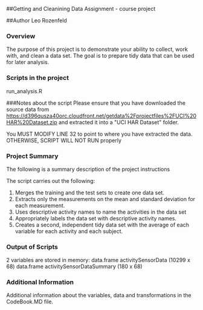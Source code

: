 ##Getting and Cleanining Data Assignment - course project

##Author
Leo Rozenfeld


### Overview
The purpose of this project is to demonstrate your ability to collect, work with, and clean a data set. The goal is to prepare tidy data that can be used for later analysis. 


### Scripts in the project
run_analysis.R

###Notes about the script
Please ensure that you have downloaded the source data from 
https://d396qusza40orc.cloudfront.net/getdata%2Fprojectfiles%2FUCI%20HAR%20Dataset.zip 
and extracted it into a "UCI HAR Dataset" folder. 

You MUST MODIFY LINE 32 to point to where you have extracted the data. 
OTHERWISE, SCRIPT WILL NOT RUN properly

### Project Summary
The following is a summary description of the project instructions

The script carries out the following:

1. Merges the training and the test sets to create one data set.
2. Extracts only the measurements on the mean and standard deviation for each measurement. 
3. Uses descriptive activity names to name the activities in the data set
4. Appropriately labels the data set with descriptive activity names. 
5. Creates a second, independent tidy data set with the average of each variable for each activity and each subject. 

### Output of Scripts
2 variables are stored in memory:
data.frame activitySensorData (10299 x 68)
data.frame activitySensorDataSummary (180 x 68)

### Additional Information
Additional information about the variables, data and transformations in the CodeBook.MD file.

